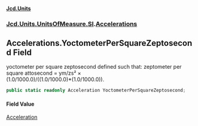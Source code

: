 #### [Jcd.Units](index.md 'index')
### [Jcd.Units.UnitsOfMeasure.SI](Jcd.Units.UnitsOfMeasure.SI.md 'Jcd.Units.UnitsOfMeasure.SI').[Accelerations](Accelerations.md 'Jcd.Units.UnitsOfMeasure.SI.Accelerations')

## Accelerations.YoctometerPerSquareZeptosecond Field

yoctometer per square zeptosecond defined such that: zeptometer per square attosecond = ym/zs² ×  
(1.0/1000.0)/((1.0/1000.0)*(1.0/1000.0)).

```csharp
public static readonly Acceleration YoctometerPerSquareZeptosecond;
```

#### Field Value
[Acceleration](Acceleration.md 'Jcd.Units.UnitTypes.Acceleration')
